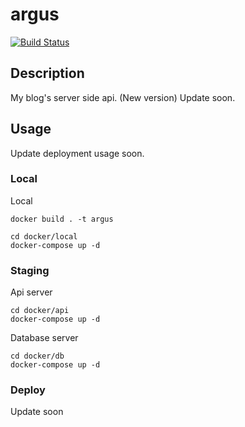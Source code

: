 # argus

[![Build Status](https://travis-ci.com/champon1020/argus.svg?token=aSPPKuPzB5pbM6AFGxtS&branch=master)](https://travis-ci.com/champon1020/argus)

## Description
My blog's server side api. (New version)
Update soon.

## Usage

Update deployment usage soon.

### Local

Local

```
docker build . -t argus

cd docker/local
docker-compose up -d
```

### Staging

Api server

```
cd docker/api
docker-compose up -d
```

Database server

```
cd docker/db
docker-compose up -d
```

### Deploy

Update soon
